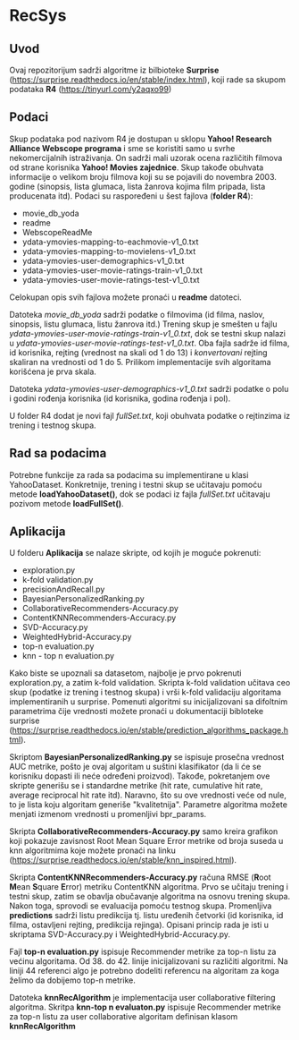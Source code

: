 # RecSys


## Uvod 
Ovaj repozitorijum sadrži algoritme iz bilbioteke **Surprise** (https://surprise.readthedocs.io/en/stable/index.html), koji rade sa skupom podataka **R4** (https://tinyurl.com/y2aqxo99)

## Podaci 
Skup podataka pod nazivom R4 je dostupan u sklopu **Yahoo! Research Alliance Webscope  programa** i sme se koristiti samo u svrhe nekomercijalnih istraživanja.  On sadrži mali uzorak ocena različitih filmova od strane korisnika **Yahoo! Movies zajednice**. Skup takođe obuhvata informacije o velikom broju filmova koji su se pojavili do novembra 2003. godinе (sinopsis, lista glumaca, lista žanrova kojima film pripada, lista producenata itd).
Podaci su raspoređeni u šest fajlova (**folder R4**):
- movie_db_yoda
- readme
- WebscopeReadMe
- ydata-ymovies-mapping-to-eachmovie-v1_0.txt
- ydata-ymovies-mapping-to-movielens-v1_0.txt
- ydata-ymovies-user-demographics-v1_0.txt
- ydata-ymovies-user-movie-ratings-train-v1_0.txt
- ydata-ymovies-user-movie-ratings-test-v1_0.txt

Celokupan opis svih fajlova možete pronaći u **readme** datoteci.

Datoteka *movie_db_yoda* sadrži podatke o filmovima (id filma, naslov, sinopsis, listu glumaca, listu žanrova itd.)
Trening skup je smešten u fajlu *ydata-ymovies-user-movie-ratings-train-v1_0.txt*, dok se testni skup nalazi u *ydata-ymovies-user-movie-ratings-test-v1_0.txt*. Oba fajla sadrže id filma, id korisnika, rejting (vrednost na skali od 1 do 13) i *konvertovani* rejting  skaliran na vrednosti od 1 do 5. Prilikom implementacije svih algoritama korišćena je prva skala. 

Datoteka *ydata-ymovies-user-demographics-v1_0.txt* sadrži podatke o polu i godini rođenja korisnika (id korisnika, godina rođenja i pol).

U folder R4 dodat je novi fajl *fullSet.txt*, koji obuhvata podatke o rejtinzima iz trening i testnog skupa. 

## Rad sa podacima
Potrebne funkcije za rada sa podacima su implementirane u klasi YahooDataset. Konkretnije, trening i testni skup se učitavaju pomoću metode **loadYahooDataset()**, dok se podaci iz fajla *fullSet.txt* učitavaju pozivom metode **loadFullSet()**.

## Aplikacija
U folderu **Aplikacija** se nalaze skripte, od kojih je moguće pokrenuti:
- exploration.py
- k-fold validation.py
- precisionAndRecall.py
- BayesianPersonalizedRanking.py
- CollaborativeRecommenders-Accuracy.py
- ContentKNNRecommenders-Accuracy.py
- SVD-Accuracy.py
- WeightedHybrid-Accuracy.py
- top-n evaluation.py
- knn - top n evaluation.py


Kako biste se upoznali sa datasetom, najbolje je prvo pokrenuti exploration.py, a zatim k-fold validation. Skripta k-fold validation učitava ceo skup (podatke iz trening i testnog skupa) i vrši k-fold validaciju algoritama implementiranih u surprise. Pomenuti algoritmi su inicijalizovani sa difoltnim parametrima čije vrednosti možete pronaći u dokumentaciji bibloteke surprise (https://surprise.readthedocs.io/en/stable/prediction_algorithms_package.html).

Skriptom **BayesianPersonalizedRanking.py** se ispisuje prosečna vrednost AUC metrike, pošto je ovaj algoritam u suštini klasifikator (da li će se korisniku dopasti ili neće određeni proizvod). Takođe, pokretanjem ove skripte generišu se i standardne metrike (hit rate, cumulative hit rate, average reciprocal hit rate itd). Naravno, što su ove vrednosti veće od nule, to je lista koju algoritam generiše "kvalitetnija". Parametre algoritma možete menjati izmenom vrednosti u promenljivi bpr_params. 

Skripta **CollaborativeRecommenders-Accuracy.py** samo kreira grafikon koji pokazuje zavisnost Root Mean Square Error metrike od broja suseda u knn algoritmima koje možete pronaći na linku (https://surprise.readthedocs.io/en/stable/knn_inspired.html). 

Skripta **ContentKNNRecommenders-Accuracy.py** računa RMSE (**R**oot **M**ean **S**quare **E**rror) metriku ContentKNN algoritma. Prvo se učitaju trening i testni skup, zatim se obavlja obučavanje algoritma na osnovu trening skupa. Nakon toga, sprovodi se evaluacija pomoću testnog skupa.
Promenljiva **predictions** sadrži listu predikcija tj. listu uređenih četvorki (id korisnika, id filma, ostavljeni rejting, predikcija rejinga).
Opisani princip rada je isti u skriptama SVD-Accuracy.py i WeightedHybrid-Accuracy.py.

Fajl **top-n evaluation.py** ispisuje Recommender metrike za top-n listu za većinu algoritama. Od 38. do 42. linije inicijalizovani su različiti algoritmi. Na liniji 44 referenci algo je potrebno dodeliti referencu na algoritam za koga želimo da dobijemo top-n metrike.

Datoteka **knnRecAlgorithm** je implementacija user collaborative filtering algoritma. 
Skritpa **knn-top n evaluaton.py**  ispisuje Recommender metrike za top-n listu za user collaborative algoritam definisan klasom **knnRecAlgorithm**
